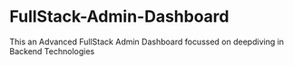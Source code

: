 # FullStack-Admin-Dashboard
This an Advanced FullStack Admin Dashboard focussed on deepdiving in Backend Technologies
